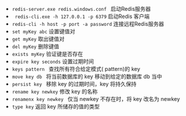 * `redis-server.exe redis.windows.conf ` 启动Redis服务器
* ` redis-cli.exe -h 127.0.0.1 -p 6379` 启动Redis 客户端
* `redis-cli -h host -p port -a password` 连接远程Redis服务器
* `set myKey abc` 设置键值对 
* `get myKey`  取出键值对
* `del myKey` 删除键值
* `exists myKey` 验证键是否存在
* `expire key seconds` 设置过期时间
* `keys pattern ` 查找所有符合给定模式( pattern)的 key
* `move key db ` 将当前数据库的 key 移动到给定的数据库 db 当中
* `persist key ` 移除 key 的过期时间，key 将持久保持
* `	rename key newkey ` 修改 key 的名称
* `renamenx key newkey ` 仅当 newkey 不存在时，将 key 改名为 newkey
* `	type key ` 返回 key 所储存的值的类型   